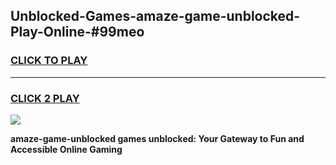 
## Unblocked-Games-amaze-game-unblocked-Play-Online-#99meo
<h3>
<a href="https://premium.freeplayer.one?title=amaze-game-unblocked&ref=24F">CLICK TO PLAY</a></h3>
<hr>

<h3>
<a href="https://premium.freeplayer.one?title=amaze-game-unblocked&ref=24F">CLICK 2 PLAY</a>
  
</h3>

<a href="https://premium.freeplayer.one?title=amaze-game-unblocked&ref=24F/"><img src="https://clearcache.store/games.png"></a>


**amaze-game-unblocked games unblocked: Your Gateway to Fun and Accessible Online Gaming**
